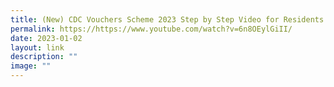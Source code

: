 ```yaml
---
title: (New) CDC Vouchers Scheme 2023 Step by Step Video for Residents (Tamil)
permalink: https://https://www.youtube.com/watch?v=6n8OEylGiII/
date: 2023-01-02
layout: link
description: ""
image: ""
---
```

